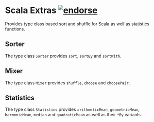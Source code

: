 Scala Extras [![endorse](http://api.coderwall.com/wookietreiber/endorsecount.png)](http://coderwall.com/wookietreiber)
============

Provides type class based sort and shuffle for Scala as well as statistics functions.

Sorter
------

The type class `Sorter` provides `sort`, `sortBy` and `sortWith`.

Mixer
-----

The type class `Mixer` provides `shuffle`, `choose` and `choosePair`.

Statistics
----------

The type class `Statistics` provides `arithmeticMean`, `geometricMean`, `harmonicMean`, `median` and
`quadraticMean` as well as their `*By` variants.

